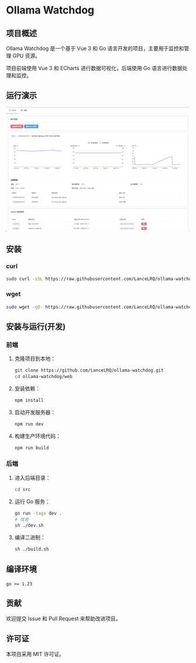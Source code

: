 # Ollama Watchdog

## 项目概述

Ollama Watchdog 是一个基于 Vue 3 和 Go 语言开发的项目，主要用于监控和管理 GPU 资源。

项目前端使用 Vue 3 和 ECharts 进行数据可视化，后端使用 Go 语言进行数据处理和监控。

## 运行演示

![运行演示](./docs/demo.jpg)

## 安装

### curl
```bash
sudo curl -sSL https://raw.githubusercontent.com/LanceLRQ/ollama-watchdog/main/install.sh | sh
```

### wget
```bash
sudo wget -qO- https://raw.githubusercontent.com/LanceLRQ/ollama-watchdog/main/install.sh | sh
```

## 安装与运行(开发)

### 前端

1. 克隆项目到本地：
   ```bash
   git clone https://github.com/LanceLRQ/ollama-watchdog.git
   cd ollama-watchdog/web
   ```

2. 安装依赖：
   ```bash
   npm install
   ```

3. 启动开发服务器：
   ```bash
   npm run dev
   ```

4. 构建生产环境代码：
   ```bash
   npm run build
   ```

### 后端

1. 进入后端目录：
   ```bash
   cd src
   ```

2. 运行 Go 服务：
   ```bash
   go run -tags dev .
   # 或者
   sh ./dev.sh
   ```

3. 编译二进制：
   ```bash
   sh ./build.sh
   ```

## 编译环境

`go >= 1.23`


## 贡献

欢迎提交 Issue 和 Pull Request 来帮助改进项目。

## 许可证

本项目采用 MIT 许可证。
